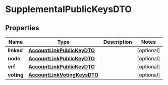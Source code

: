 
# SupplementalPublicKeysDTO

## Properties
Name | Type | Description | Notes
------------ | ------------- | ------------- | -------------
**linked** | [**AccountLinkPublicKeyDTO**](AccountLinkPublicKeyDTO.md) |  |  [optional]
**node** | [**AccountLinkPublicKeyDTO**](AccountLinkPublicKeyDTO.md) |  |  [optional]
**vrf** | [**AccountLinkPublicKeyDTO**](AccountLinkPublicKeyDTO.md) |  |  [optional]
**voting** | [**AccountLinkVotingKeysDTO**](AccountLinkVotingKeysDTO.md) |  |  [optional]




